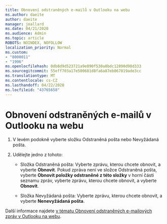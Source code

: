 ```yaml
---
title: Obnovení odstraněných e-mailů v Outlooku na webu
ms.author: daeite
author: daeite
manager: joallard
ms.date: 04/21/2020
ms.audience: Admin
ms.topic: article
ROBOTS: NOINDEX, NOFOLLOW
localization_priority: Normal
ms.custom:
- "8000011"
- "1996"
ms.openlocfilehash: 0db8d9d523721a9e890f530a8bdc12890d98d333
ms.sourcegitcommit: 55eff703a17e500681d8fa6a87eb067019ade3cc
ms.translationtype: MT
ms.contentlocale: cs-CZ
ms.lasthandoff: 04/22/2020
ms.locfileid: "43765658"
---
```

# <a name="recover-deleted-email-in-outlook-on-the-web"></a>Obnovení odstraněných e-mailů v Outlooku na webu

1. V levém podokně vyberte složku Odstraněná pošta nebo Nevyžádaná pošta.

2. Udělejte jedno z tohoto:

    - Složka Odstraněná pošta: Vyberte zprávu, kterou chcete obnovit, a vyberte **Obnovit**. Pokud zpráva není ve složce Odstraněná pošta, vyberte **Obnovit položky odstraněné z této složky** v horní části seznamu zpráv, vyberte zprávu, kterou chcete obnovit, a vyberte **Obnovit**.

    - Složka Nevyžádaná pošta: Vyberte zprávu, kterou chcete obnovit, a vyberte **Nenevyžádaná pošta**.

Další informace najdete [v tématu Obnovení odstraněných e-mailových zpráv v Outlooku na webu](https://support.office.com/article/a8ca78ac-4721-4066-95dd-571842e9fb11).